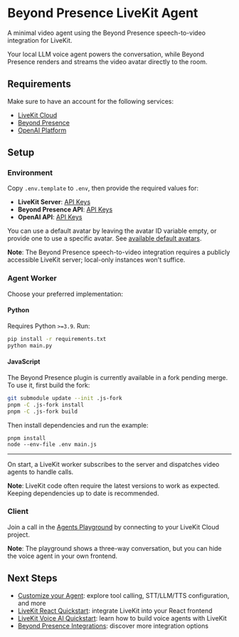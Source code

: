 # Beyond Presence LiveKit Agent

A minimal video agent using the Beyond Presence speech-to-video integration for LiveKit.

Your local LLM voice agent powers the conversation, while Beyond Presence renders and streams the video avatar directly to the room.

## Requirements

Make sure to have an account for the following services:

- [LiveKit Cloud](https://cloud.livekit.io)
- [Beyond Presence](https://app.bey.chat)
- [OpenAI Platform](https://platform.openai.com)

## Setup

### Environment

Copy `.env.template` to `.env`, then provide the required values for:

- **LiveKit Server**: [API Keys](https://cloud.livekit.io/projects/p_/settings/keys)
- **Beyond Presence API**: [API Keys](https://app.bey.chat/apiKeys)
- **OpenAI API**: [API Keys](https://platform.openai.com/settings/organization/api-keys)

You can use a default avatar by leaving the avatar ID variable empty, or provide one to use a specific avatar.
See [available default avatars](https://docs.bey.dev/get-started/avatars/default).

**Note**: The Beyond Presence speech-to-video integration requires a publicly accessible LiveKit server; local-only instances won't suffice.

### Agent Worker

Choose your preferred implementation:

#### Python

Requires Python `>=3.9`. Run:

```sh
pip install -r requirements.txt
python main.py
```

#### JavaScript

The Beyond Presence plugin is currently available in a fork pending merge.
To use it, first build the fork:

```sh
git submodule update --init .js-fork
pnpm -C .js-fork install
pnpm -C .js-fork build
```

Then install dependencies and run the example:

```
pnpm install
node --env-file .env main.js
```

---

On start, a LiveKit worker subscribes to the server and dispatches video agents to handle calls.

**Note**: LiveKit code often require the latest versions to work as expected. Keeping dependencies up to date is recommended.

### Client

Join a call in the [Agents Playground](https://agents-playground.livekit.io) by connecting to your LiveKit Cloud project.

**Note**: The playground shows a three-way conversation, but you can hide the voice agent in your own frontend.

## Next Steps

- [Customize your Agent](.customize-your-agent.md): explore tool calling, STT/LLM/TTS configuration, and more
- [LiveKit React Quickstart](https://docs.livekit.io/home/quickstarts/react): integrate LiveKit into your React frontend
- [LiveKit Voice AI Quickstart](https://docs.livekit.io/agents/start/voice-ai): learn how to build voice agents with LiveKit
- [Beyond Presence Integrations](https://docs.bey.dev/integrations): discover more integration options
